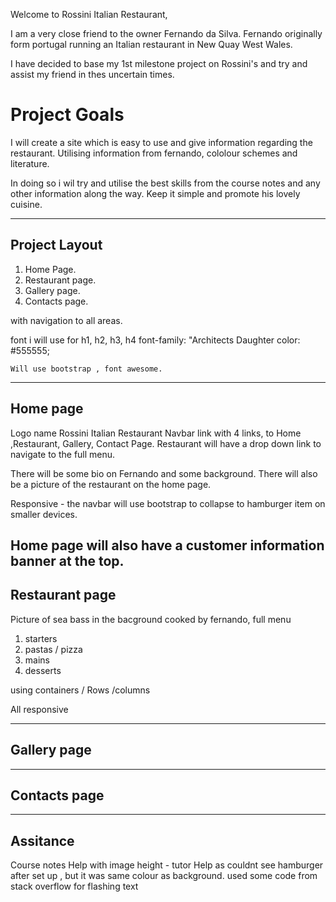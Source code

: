 

Welcome to Rossini Italian Restaurant,

I am a very close friend to the owner Fernando da Silva.
Fernando originally form portugal running an Italian restaurant in New Quay West Wales.

I have decided to base my 1st milestone project on Rossini's and try and assist my friend in thes uncertain times.

# Project Goals

I will create a site which is easy to use and give information regarding the restaurant.
Utilising information from fernando, cololour schemes and literature.

In doing so i wil try and utilise the best skills from the course notes and any other information along the way.
Keep it simple and promote his lovely cuisine.

--------

## Project Layout
1. Home Page.
2. Restaurant page.
3. Gallery page.
4. Contacts page.

with navigation to all areas.

font i will use for h1, h2, h3, h4
    font-family: "Architects Daughter
    color: #555555;

    Will use bootstrap , font awesome.

--------

## Home page
 Logo name Rossini Italian Restaurant
 Navbar link with 4 links, to Home ,Restaurant, Gallery, Contact Page.
 Restaurant will have a drop down link to navigate to the full menu.

 There will be some bio on Fernando and some background.
 There will also be a picture of the restaurant on the home page.

 Responsive - the navbar will use bootstrap to collapse to hamburger item on smaller devices.

Home page will also have a customer information banner at the top.
--------

## Restaurant page
Picture of sea bass in the bacground cooked by fernando,
full menu 
1. starters
2. pastas / pizza
3. mains
4. desserts

using containers / Rows /columns 

All responsive

--------

## Gallery page
--------

## Contacts page

--------
## Assitance 
Course notes
Help with image height - tutor
Help as couldnt see hamburger after set up , but it was same colour as background.
used some code from stack overflow for flashing text